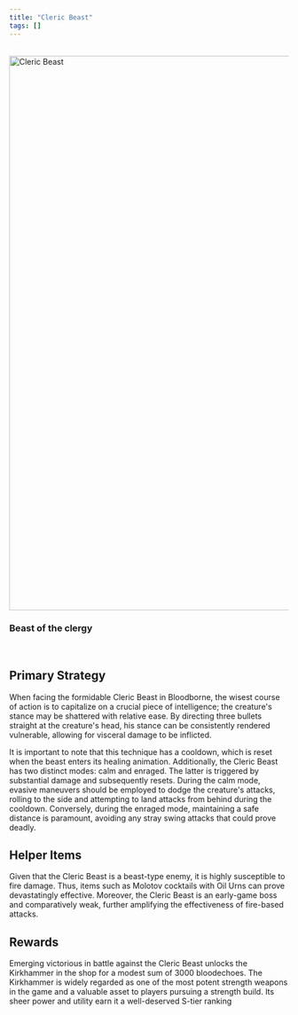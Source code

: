 ```yaml
---
title: "Cleric Beast"
tags: []
---
```




<br />



<img src="../images/cl-beast.jpg" class="rounded-md my-8" alt="Cleric Beast" style="width:1000px;">


### Beast of the clergy



<br /> 

## Primary Strategy

When facing the formidable Cleric Beast in Bloodborne, the wisest course of action is to capitalize on a crucial piece of intelligence; the creature's stance may be shattered with relative ease. By directing three bullets straight at the creature's head, his stance can be consistently rendered vulnerable, allowing for visceral damage to be inflicted.

It is important to note that this technique has a cooldown, which is reset when the beast enters its healing animation. Additionally, the Cleric Beast has two distinct modes: calm and enraged. The latter is triggered by substantial damage and subsequently resets. During the calm mode, evasive maneuvers should be employed to dodge the creature's attacks, rolling to the side and attempting to land attacks from behind during the cooldown. Conversely, during the enraged mode, maintaining a safe distance is paramount, avoiding any stray swing attacks that could prove deadly.
<br /> 




## Helper Items

Given that the Cleric Beast is a beast-type enemy, it is highly susceptible to fire damage. Thus, items such as Molotov cocktails with Oil Urns can prove devastatingly effective. Moreover, the Cleric Beast is an early-game boss and comparatively weak, further amplifying the effectiveness of fire-based attacks.

## Rewards
Emerging victorious in battle against the Cleric Beast unlocks the Kirkhammer in the shop for a modest sum of 3000 bloodechoes. The Kirkhammer is widely regarded as one of the most potent strength weapons in the game and a valuable asset to players pursuing a strength build. Its sheer power and utility earn it a well-deserved S-tier ranking





<br /> 




